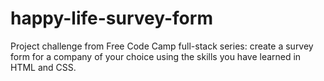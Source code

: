# happy-life-survey-form
Project challenge from Free Code Camp full-stack series: create a survey form for a company of your choice using the skills you have learned in HTML and CSS.
